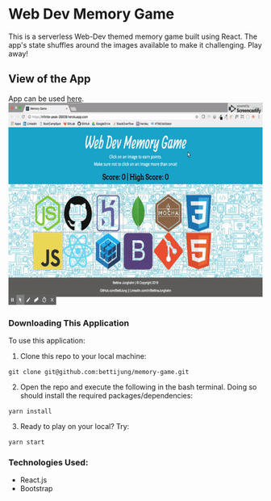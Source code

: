 # Web Dev Memory Game
This is a serverless Web-Dev themed memory game built using React. The app's state shuffles around the images available to make it challenging. Play away!

## View of the App
App can be used [here](https://infinite-peak-26839.herokuapp.com/).
<img src="memory-game.gif" height="400px" width="600">

### Downloading This Application
To use this application:

1. Clone this repo to your local machine:
```
git clone git@github.com:bettijung/memory-game.git
```
2. Open the repo and execute the following in the bash terminal. Doing so should install the required packages/dependencies:
```
yarn install
```
3. Ready to play on your local? Try:
```
yarn start
```

### Technologies Used:
- React.js
- Bootstrap